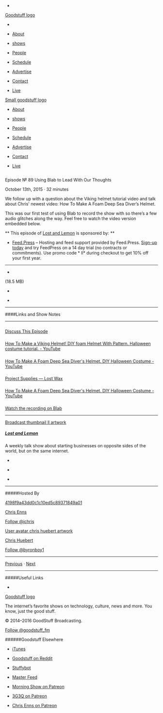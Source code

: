 

-
[Goodstuff logo](http://www.goodstuff.fm/)[](/assets/goodstuff_logo-17c1fe6f378352de5d7345f76152130b.svg)

-


-  [About](/about)

-  [shows](/shows)

-  [People](/people)

-  [Schedule](/schedule)

-  [Advertise](/advertise)

-  [Contact](/contact)

-  [Live](/live)


[Small goodstuff logo](http://www.goodstuff.fm/)[](/assets/small_goodstuff_logo-bf032e72b9ec41494f4d90905f1ad619.svg)


-  [About](/about)

-  [shows](/shows)

-  [People](/people)

-  [Schedule](/schedule)

-  [Advertise](/advertise)

-  [Contact](/contact)

-  [Live](/live)


##
Episode № 89
Using Blab to Lead With Our Thoughts


October 13th, 2015
·
32
minutes


We follow up with a question about the Viking helmet tutorial video and talk about Chris' newest video: How To Make A Foam Deep Sea Diver’s Helmet.


This was our first test of using Blab to record the show with so there’s a few audio glitches along the way. Feel free to watch the video version embedded below.


**
This episode of
[Lost and Lemon](/ll)
is sponsored by:
**


-  [Feed.Press](http://feed.press/ll) – Hosting and feed support provided by Feed.Press.  [Sign-up today](http://feed.press/ll) and try FeedPress on a 14 day trial (no contracts or commitments). Use promo code * ll* during checkout to get 10% off your first year.


------------------------------


-
[](https://podcasts-1.feedpress.co/10591/ll-89.mp3)(18.5 MB)

-
[](http://twitter.com/intent/tweet?text=Lost%20and%20Lemon%20%E2%84%96%2089%20on%20@goodstuff_fm%20-%20http://goodstuff.fm/ll/89)

-
[](http://www.facebook.com/sharer/sharer.php?u=http://goodstuff.fm/ll/89)


------------------------------


####Links and Show Notes


------------------------------


#####
[Discuss This Episode](https://www.reddit.com/r/Goodstuff_fm/comments/3on6f3/lost_and_lemon_89_using_blab_to_lead_with_our/)


#####
[How To Make a Viking Helmet! DIY foam Helmet With Pattern. Halloween costume tutorial. - YouTube](https://www.youtube.com/watch?v=mQcpRjfYEvE)


#####
[How To Make A Foam Deep Sea Diver's Helmet. DIY Halloween Costume - YouTube](https://www.youtube.com/watch?v=OsX5wpDz1MA)


#####
[Project Supplies — Lost Wax](http://www.lostwaxoz.com/product-links/)


#####
[How To Make A Foam Deep Sea Diver's Helmet. DIY Halloween Costume - YouTube](https://www.youtube.com/watch?v=OsX5wpDz1MA)


#####
[Watch the recording on Blab](https://blab.im/chris-enns-videodcasting-with-thought-leaders-in-the-youtube-space-and-patreon)


------------------------------


[Broadcast thumbnail ll artwork](/ll)[](https://goodstuffs3.s3.amazonaws.com/uploads/broadcast/image/26/broadcast_thumbnail_ll_artwork.png)

##### [Lost and Lemon](/ll)


A weekly talk show about starting businesses on opposite sides of the world, but on the same internet.

-
[](https://itunes.apple.com/ca/podcast/lost-lemon-brothers-in-business/id467564174?mt=2)

-
[](http://feeds.goodstuff.fm/ll)

-
[](mailto:chris@goodstuff.fm?cc=sponsorship%40goodstuff.fm&subject=%5BGoodStuff%20FM%5D%20Sponsorship%20Inquiry%20for%20Lost%20and%20Lemon)


------------------------------


#####Hosted By


[4198f9a43dd0c1c10ed5c89371849a01](/people/chris-enns)[](http://gravatar.com/avatar/4198f9a43dd0c1c10ed5c89371849a01.png?s=300&r=pg)

[Chris Enns](/people/chris-enns)


[Follow @ichris](https://twitter.com/ichris)


[User avatar chris huebert artwork](/people/chris-huebert)[](https://goodstuffs3.s3.amazonaws.com/uploads/user/avatar/41/user_avatar_chris-huebert_artwork.png)

[Chris Huebert](/people/chris-huebert)


[Follow @byronboy1](https://twitter.com/byronboy1)


------------------------------


[Previous](/ll/88)
·
[Next](/ll/90)


------------------------------


#####Useful Links

-
[](mailto:chris@goodstuff.fm?subject=%5BGoodstuff%20FM%5D%20Feedback%20for%20Lost%20and%20Lemon)


[Goodstuff logo](http://www.goodstuff.fm/)[](/assets/goodstuff_logo-17c1fe6f378352de5d7345f76152130b.svg)


The internet’s favorite shows on technology, culture, news and more. You know, just the good stuff.


© 2014–2016 GoodStuff Broadcasting.

[Follow @goodstuff_fm](https://twitter.com/goodstufffm)


######Goodstuff Elsewhere

-  [iTunes](https://itunes.apple.com/us/artist/goodstuff-fm/id843385597?mt=2)

-  [Goodstuff on Reddit](https://www.reddit.com/r/Goodstuff_fm/)

-  [Stuffybot](http://stuffybot.goodstuff.fm)

-  [Master Feed](/master/feed)

-  [Morning Show on Patreon](https://www.patreon.com/morningshow)

-  [3G3Q on Patreon](https://www.patreon.com/3g3q)

-  [Chris Enns on Patreon](https://www.patreon.com/ichris)

